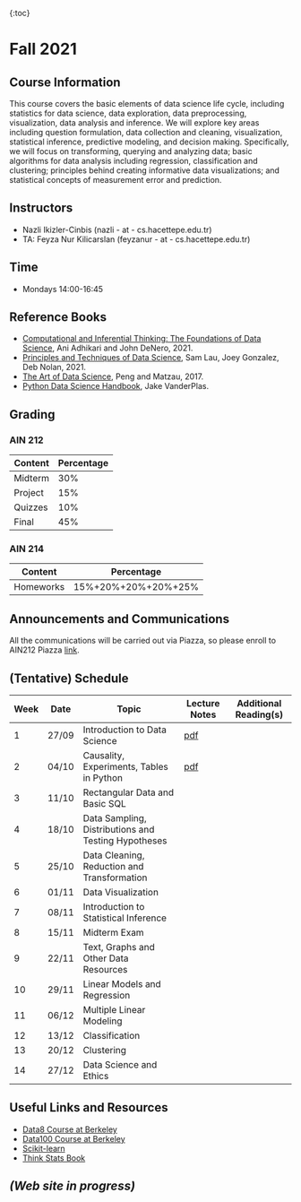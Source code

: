 {:toc}

# Fall 2021 

## Course Information
This course covers the basic elements of data science life cycle, including statistics for data science, data exploration, data preprocessing, visualization, data analysis and inference. We will explore key areas including question formulation, data collection and cleaning, visualization, statistical inference, predictive modeling, and decision making. Specifically, we will focus on transforming, querying and analyzing data; basic algorithms for data analysis including regression, classification and clustering; principles behind creating informative data visualizations; and statistical concepts of measurement error and prediction.

## Instructors
- Nazli Ikizler-Cinbis (nazli - at - cs.hacettepe.edu.tr) 
- TA: Feyza Nur Kilicarslan (feyzanur - at - cs.hacettepe.edu.tr)

## Time
- Mondays 14:00-16:45


## Reference Books
  - [Computational and Inferential Thinking: The Foundations of Data Science](https://inferentialthinking.com/chapters/intro.html), Ani Adhikari and John DeNero, 2021.
  - [Principles and Techniques of Data Science](http://www.textbook.ds100.org/intro.html), Sam Lau, Joey Gonzalez, Deb Nolan, 2021.
  - [The Art of Data Science](https://bookdown.org/rdpeng/artofdatascience/), Peng and Matzau, 2017.
  - [Python Data Science Handbook](https://jakevdp.github.io/PythonDataScienceHandbook/), Jake VanderPlas.

## Grading

### AIN 212

Content | Percentage
--------- | ----------
Midterm  | 30%
Project | 15% 
Quizzes | 10%
Final | 45%

### AIN 214

Content | Percentage
--------- | ----------
Homeworks  | 15%+20%+20%+20%+25%


## Announcements and Communications
All the communications will be carried out via Piazza, so please enroll to AIN212 Piazza [link](http://piazza.com/hacettepe.edu.tr/fall2021/ain212).

## (Tentative) Schedule

Week | Date | Topic | Lecture Notes | Additional Reading(s)
---------|---------|---------- |--------------|--------------
1 | 27/09 | Introduction to Data Science | [pdf](/resources/lecture1.pdf) |
2 | 04/10 | Causality, Experiments, Tables in Python | [pdf](/resources/lecture2.pdf) | 
3 | 11/10 | Rectangular Data and Basic SQL  | | 
4 | 18/10 | Data Sampling, Distributions and Testing Hypotheses | |
5 | 25/10 | Data Cleaning, Reduction and Transformation | |
6 | 01/11 | Data Visualization | |
7 | 08/11 | Introduction to Statistical Inference  | |
8 | 15/11 | Midterm Exam | |
9 | 22/11 | Text, Graphs and Other Data Resources | |
10 | 29/11 | Linear Models and Regression | |
11 | 06/12 | Multiple Linear Modeling | |
12 | 13/12 | Classification | |
13 | 20/12 | Clustering | |
14 | 27/12 | Data Science and Ethics |  |
 

## Useful Links and Resources
- [Data8 Course at Berkeley](http://data8.org/)
- [Data100 Course at Berkeley](https://ds100.org/)
- [Scikit-learn](https://scikit-learn.org/stable/index.html)
- [Think Stats Book](https://greenteapress.com/wp/think-stats-2e/)

## _(Web site in progress)_
